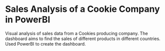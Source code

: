 # Sales Analysis of a Cookie Company in PowerBI
Visual analysis of sales data from a Cookies producing company. The dashboard aims to find the sales of different products in different countries.
Used PowerBI to create the dashboard.
